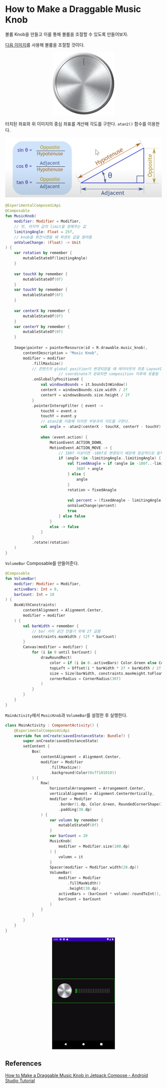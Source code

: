 # How to Make a Draggable Music Knob

볼륨 Knob을 만들고 이를 통해 볼륨을 조절할 수 있도록 만들어보자.

[다음 이미지](https://www.youtube.com/redirect?event=video_description&redir_token=QUFFLUhqbWw2bzE5TmNkb1IyUU5BX3dsbUlzM0J1TFRGZ3xBQ3Jtc0tscXdGSEcwaVFFZFRXQW53N3pldk1qcmNtaTF2X1N4WEpOd2lmblNmTFMtQW9vLWhEYS1CTjBLMXZGRVNNVVpQcHJGUThPb05NREd6Sy0wWFdzRzg3TndMbHdyaWxJd0VpTFJHVGpjVWVLQ3NVQVdmZw&q=https%3A%2F%2Fgithub.com%2Fphilipplackner%2FMusicKnob)를 사용해 볼륨을 조절할 것이다.

<div align="center">
<img src="img/knob.png">
</div>

터치된 좌표와 위 이미지의 중심 좌표를 계산해 각도를 구한다. `atan2()` 함수를 이용한다.

<div align="center">
<img src="img/atan2.png">
</div>

```kotlin
@ExperimentalComposeUiApi
@Composable
fun MusicKnob(
    modifier: Modifier = Modifier,
    // 첫, 마지막 값의 limit을 정해주는 값
    limitingAngle: Float = 25f,
    // knob을 회전시켰을 때 퍼센트 값을 알려줌
    onValueChange: (Float) -> Unit
) {
    var rotation by remember {
        mutableStateOf(limitingAngle)
    }

    var touchX by remember {
        mutableStateOf(0f)
    }
    var touchY by remember {
        mutableStateOf(0f)
    }

    var centerX by remember {
        mutableStateOf(0f)
    }
    var centerY by remember {
        mutableStateOf(0f)
    }

    Image(painter = painterResource(id = R.drawable.music_knob),
        contentDescription = "Music Knob",
        modifier = modifier
            .fillMaxSize()
            // 콘텐츠의 global position이 변경되었을 때 레이아웃의 최종 LayoutCoordinates와 함께 onGloballyPositioned가 호출되는 modifier
						// coordinate가 완료되면 composition 이후에 호출됨
            .onGloballyPositioned {
                val windowsBounds = it.boundsInWindow()
                centerX = windowsBounds.size.width / 2f
                centerY = windowsBounds.size.height / 2f
            }
            .pointerInteropFilter { event ->
                touchX = event.x
                touchY = event.y
                // atan2를 이용해 터치한 부분과의 각도를 구한다.
                val angle = -atan2(centerX - touchX, centerY - touchY) * (180f / PI).toFloat()

                when (event.action) {
                    MotionEvent.ACTION_DOWN,
                    MotionEvent.ACTION_MOVE -> {
                        // 180f 이상이면 -180f로 변경되기 때문에 정상적으로 동작시키기 위해 -180 ~ -limitingAngle 까지 +360 해준다.
                        if (angle !in -limitingAngle..limitingAngle) {
                            val fixedAnagle = if (angle in -180f..-limitingAngle) {
                                360f + angle
                            } else {
                                angle
                            }
                            rotation = fixedAnagle

                            val percent = (fixedAnagle - limitingAngle) / (360f - 2 * limitingAngle)
                            onValueChange(percent)
                            true
                        } else false
                    }
                    else -> false
                }
            }
            .rotate(rotation)
    )
}
```

`VolumeBar` Composable를 만들어준다.

```kotlin
@Composable
fun VolumeBar(
    modifier: Modifier = Modifier,
    activeBars: Int = 0,
    barCount: Int = 10
) {
    BoxWithConstraints(
        contentAlignment = Alignment.Center,
        modifier = modifier
    ) {
        val barWidth = remember {
            // bar 사이 공간 만들기 위해 2f 곱함
            constraints.maxWidth / (2f * barCount)
        }
        Canvas(modifier = modifier) {
            for (i in 0 until barCount) {
                drawRoundRect(
                    color = if (i in 0..activeBars) Color.Green else Color.DarkGray,
                    topLeft = Offset(i * barWidth * 2f + barWidth / 2f, 0f),
                    size = Size(barWidth, constraints.maxHeight.toFloat()),
                    cornerRadius = CornerRadius(30f)
                )
            }
        }
    }
}
```

`MainActivity`에서 `MusicKnob`과 `VolumeBar`를 설정한 후 실행한다.

```kotlin
class MainActivity : ComponentActivity() {
    @ExperimentalComposeUiApi
    override fun onCreate(savedInstanceState: Bundle?) {
        super.onCreate(savedInstanceState)
        setContent {
            Box(
                contentAlignment = Alignment.Center,
                modifier = Modifier
                    .fillMaxSize()
                    .background(Color(0xff101010))
            ) {
                Row(
                    horizontalArrangement = Arrangement.Center,
                    verticalAlignment = Alignment.CenterVertically,
                    modifier = Modifier
                        .border(1.dp, Color.Green, RoundedCornerShape(10.dp))
                        .padding(30.dp)
                ) {
                    var volumn by remember {
                        mutableStateOf(0f)
                    }
                    var barCount = 20
                    MusicKnob(
                        modifier = Modifier.size(100.dp)
                    ) {
                        volumn = it
                    }
                    Spacer(modifier = Modifier.width(20.dp))
                    VolumeBar(
                        modifier = Modifier
                            .fillMaxWidth()
                            .height(30.dp),
                        activeBars = (barCount * volumn).roundToInt(),
                        barCount = barCount
                    )
                }
            }
        }
    }
}
```

<div align="center">
<img src="img/result.gif" width="40%">
</div>

## References

[How to Make a Draggable Music Knob in Jetpack Compose - Android Studio Tutorial](https://www.youtube.com/watch?v=TOflUdgx4pw&list=PLQkwcJG4YTCSpJ2NLhDTHhi6XBNfk9WiC&index=13)